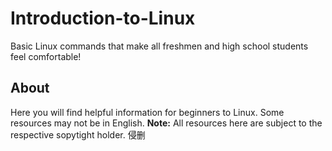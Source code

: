 # Introduction-to-Linux
Basic Linux commands that make all freshmen and high school students feel comfortable!

## About
Here you will find helpful information for beginners to Linux. Some resources may not be in English. 
**Note:** All resources here are subject to the respective sopytight holder. 侵删
